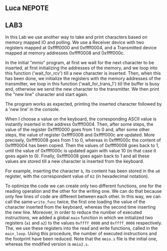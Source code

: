## Luca NEPOTE

## LAB3 
In this Lab we use another way to take and print characters based on memory mapped IO and polling. We use a Receiver device with two registers mapped at 0xffff0000 and 0xffff0004, and a Transmitted device mapped at memory addresses 0xffff0008 and 0xffff000c.

In the initial "mmio" program, at first we wait for the next character to be inserted, at first initializing the addresses of the memory, and we loop into this function ('wait_for_rcv') till a new character is inserted. Then, when this has been done, we initialize the registers with the memory addresses of the transmitter, we loop in this function ('wait_for_trans_1') till the buffer is busy and, otherwise we send the new character to the transmitter. We then print the "new line" character and start again. 

The program works as expected, printing the inserted character followed by a 'new line' in the console.

When I choose a value on the keyboard, the corresponding ASCII value is instantly inserted in the address 0xffff0004.
Then, after some steps, the value of the register 0xffff0000 goes from 1 to 0 and, after some other steps, the value of register 0xffff0008 and 0xffff000c are updated. More precisely, 0xffff0008 goes from 1 to 0, whereas in 0xffff000c the content of 0xffff0004 has been copied.
Then the values of 0xffff0008 goes back to 1, until the value of 0xffff000c is updated again with value 10 (in that case it goes again to 0). Finally, 0xffff0008 goes again back to 1 and all these values are stored till a new character is inserted from the keyboard.

For example, inserting the character `b`, its content has been stored in the `a0` register, with the correspondent value of `62` (in hexadecimal notation). 

To optimize the code we can create only two different functions, one for the reading operation and the other for the writing one. We can do that because only few lines of code are different between each other. In this way, we can call the same `write_func` twice, the first one loading the value of the character inserted from the keyboard, whereas the second time inserting the new line. 
Moreover, in order to reduce the number of executed instructions, we added a global `main` function in which we initialized two registers (`a1` and `a2`) to the values `0xffff_0000` and `0xffff_0008` respectively. The, we use these registers into the read and write functions, called in the `main_loop`. 
Using this procedure, the number of executed instructions and the footprint have been reduced.
Note that the `mmio.s` file is the initial one, whereas the modified version is `mmio2.s`.


